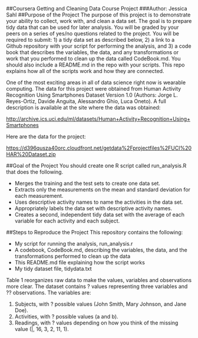 ##Coursera Getting and Cleaning Data Course Project
###Author: Jessica Sahl
##Purpose of the Project
The purpose of this project is to demonstrate your ability to collect, work with, and clean a data set. The goal is to prepare tidy data that can be used for later analysis. You will be graded by your peers on a series of yes/no questions related to the project. You will be required to submit: 1) a tidy data set as described below, 2) a link to a Github repository with your script for performing the analysis, and 3) a code book that describes the variables, the data, and any transformations or work that you performed to clean up the data called CodeBook.md. You should also include a README.md in the repo with your scripts. This repo explains how all of the scripts work and how they are connected.

One of the most exciting areas in all of data science right now is wearable computing. The data for this project were obtained from Human Activity Recognition Using Smartphones Dataset Version 1.0 (Authors: Jorge L. Reyes-Ortiz, Davide Anguita, Alessandro Ghio, Luca Oneto). A full description is available at the site where the data was obtained:

http://archive.ics.uci.edu/ml/datasets/Human+Activity+Recognition+Using+Smartphones

Here are the data for the project:

https://d396qusza40orc.cloudfront.net/getdata%2Fprojectfiles%2FUCI%20HAR%20Dataset.zip

##Goal of the Project
You should create one R script called run_analysis.R that does the following.
* Merges the training and the test sets to create one data set.
* Extracts only the measurements on the mean and standard deviation for each measurement.
* Uses descriptive activity names to name the activities in the data set.
* Appropriately labels the data set with descriptive activity names.
* Creates a second, independent tidy data set with the average of each variable for each activity and each subject.

##Steps to Reproduce the Project
This repository contains the following:
* My script for running the analysis, run_analysis.r
* A codebook, CodeBook.md, describing the variables, the data, and the transformations performed to clean up the data
* This README.md file explaining how the script works
* My tidy dataset file, tidydata.txt

Table 1 reorganizes raw data to make the values, variables and observations more clear. The
dataset contains ? values representing three variables and ?? observations. The variables
are:
1. Subjects, with ? possible values (John Smith, Mary Johnson, and Jane Doe).
2. Activities, with ? possible values (a and b).
3. Readings, with ? values depending on how you think of the missing value (|,
16, 3, 2, 11, 1).
